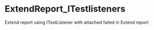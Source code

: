 # ExtendReport_ITestlisteners
Extend report using ITestListener with attached failed in Extend report
